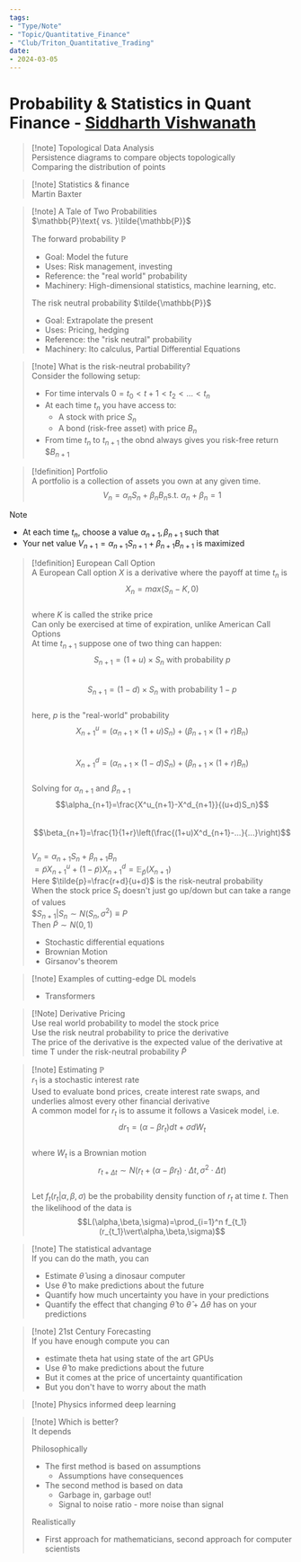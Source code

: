 ```yaml
---
tags:
- "Type/Note"
- "Topic/Quantitative_Finance"
- "Club/Triton_Quantitative_Trading"
date:
- 2024-03-05
---
```

# Probability & Statistics in Quant Finance - [Siddharth Vishwanath](https://sidvishwanath.com/)  

> [!note] Topological Data Analysis  
> Persistence diagrams to compare objects topologically  
> Comparing the distribution of points  

> [!note] Statistics & finance  
> Martin Baxter  

> [!note] A Tale of Two Probabilities  
> $\mathbb{P}\text{ vs. }\tilde{\mathbb{P}}$  
>  
> The forward probability $\mathbb{P}$  
> - Goal: Model the future  
> - Uses: Risk management, investing  
> - Reference: the "real world" probability  
> - Machinery: High-dimensional statistics, machine learning, etc.  
>  
> The risk neutral probability $\tilde{\mathbb{P}}$  
> - Goal: Extrapolate the present  
> - Uses: Pricing, hedging  
> - Reference: the "risk neutral" probability  
> - Machinery: Ito calculus, Partial Differential Equations  

> [!note] What is the risk-neutral probability?  
> Consider the following setup:  
> - For time intervals $0=t_0<t+1<t_2<\dots<t_n$  
> - At each time $t_n$ you have access to:  
>   - A stock with price $S_n$  
>   - A bond (risk-free asset) with price $B_n$  
> - From time $t_n$ to $t_{n+1}$ the obnd always gives you risk-free return $$B_{n+1}$  

> [!definition] Portfolio  
> A portfolio is a collection of assets you own at any given time.  
> $$V_n=\alpha_nS_n+\beta_nB_n\text{s.t. }\alpha_n+\beta_n=1$$  

> [!note]  
> - At each time $t_n$, choose a value $\alpha_{n+1},\beta_{n+1}$ such that  
> - Your net value $V_{n+1}=\alpha_{n+1}S_{n+1}+\beta_{n+1}B_{n+1}$ is maximized  

> [!definition] European Call Option  
> A European Call option $X$ is a derivative where the payoff at time $t_n$ is $$X_n=max(S_n-K,0)$$  
> where $K$ is called the strike price  
> Can only be exercised at time of expiration, unlike American Call Options  
> At time $t_{n+1}$ suppose one of two thing can happen:  
> $$S_{n+1}=(1+u)\times S_n\text{ with probability }p$$  
> $$S_{n+1}=(1-d)\times S_n\text{ with probability }1-p$$  
> here, $p$ is the "real-world" probability  
> $$X_{n+1}^u=\left(\alpha_{n+1}\times(1+u)S_n\right)+\left(\beta_{n+1}\times(1+r)B_n\right)$$  
> $$X_{n+1}^d=\left(\alpha_{n+1}\times(1-d)S_n\right)+\left(\beta_{n+1}\times(1+r)B_n\right)$$  
> Solving for $\alpha_{n+1}$ and $\beta_{n+1}$  
> $$\alpha_{n+1}=\frac{X^u_{n+1}-X^d_{n+1}}{(u+d)S_n}$$  
> $$\beta_{n+1}=\frac{1}{1+r}\left(\frac{(1+u)X^d_{n+1}-...}{...}\right)$$  
> $V_n=\alpha_{n+1}S_n+\beta_{n+1}B_n$  
> $=\tilde{p}X^u_{n+1}+(1-\tilde{p})X^d_{n+1}=\mathbb{E}_\tilde{p}(X_{n+1})$  
> Here $\tilde{p}=\frac{r+d}{u+d}$ is the risk-neutral probability  
> When the stock price $S_t$ doesn't just go up/down but can take a range of values  
> $$S_{n+1}\vert S_n\sim N(S_n,\sigma^2)\equiv P$  
> Then $\tilde{P}\sim N(0,1)$  
> - Stochastic differential equations  
> - Brownian Motion  
> - Girsanov's theorem  

> [!note] Examples of cutting-edge DL models  
> - Transformers  

> [!Note] Derivative Pricing  
> Use real world probability to model the stock price  
> Use the risk neutral probability to price the derivative  
> The price of the derivative is the expected value of the derivative at time T under the risk-neutral probability $\tilde{P}$  

> [!note] Estimating $\mathbb{P}$  
> $r_1$ is a stochastic interest rate  
> Used to evaluate bond prices, create interest rate swaps, and underlies almost every other financial derivative  
> A common model for $r_t$ is to assume it follows a Vasicek model, i.e.  
> $$dr_1=(\alpha-\beta r_t)dt+\sigma dW_t$$  
> where $W_t$ is a Brownian motion  
> $$r_{t+\Delta t}\sim N(r_t+(\alpha-\beta r_t)\cdot\Delta t,\sigma^2\cdot\Delta t)$$  
> Let $f_t(r_t\vert \alpha,\beta,\sigma)$ be the probability density function of $r_t$ at time $t$. Then the likelihood of the data is  
> $$L(\alpha,\beta,\sigma)=\prod_{i=1}^n f_{t_1}(r_{t_1}\vert\alpha,\beta,\sigma)$$  

> [!note] The statistical advantage  
> If you can do the math, you can  
> - Estimate $\hat{\theta}$ using a dinosaur computer  
> - Use $\hat{\theta}$ to make predictions about the future  
> - Quantify how much uncertainty you have in your predictions  
> - Quantify the effect that changing $\hat{\theta}$ to $\hat{\theta}$ + $\Delta\theta$ has on your predictions  

> [!note] 21st Century Forecasting  
> If you have enough compute you can  
> - estimate theta hat using state of the art GPUs  
> - Use $\hat{\theta}$ to make predictions about the future  
> - But it comes at the price of uncertainty quantification  
> - But you don't have to worry about the math  

> [!note] Physics informed deep learning  

> [!note] Which is better?  
> It depends  
>  
> Philosophically  
> - The first method is based on assumptions  
>   - Assumptions have consequences  
> - The second method is based on data  
>   - Garbage in, garbage out!  
>   - Signal to noise ratio - more noise than signal  
>  
> Realistically  
> - First approach for mathematicians, second approach for computer scientists  
